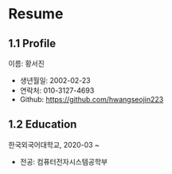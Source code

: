 # Resume

## 1.1 Profile

이름: 황서진

- 생년월일: 2002-02-23
- 연락처: 010-3127-4693
- Github: https://github.com/hwangseojin223

## 1.2 Education

한국외국어대학교, 2020-03 ~

- 전공: 컴퓨터전자시스템공학부
